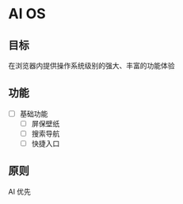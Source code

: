 # AI OS

## 目标

在浏览器内提供操作系统级别的强大、丰富的功能体验

## 功能

- [ ] 基础功能
  - [ ] 屏保壁纸
  - [ ] 搜索导航
  - [ ] 快捷入口

## 原则

AI 优先
